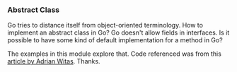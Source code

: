 ### Abstract Class

Go tries to distance itself from object-oriented terminology. How to implement an abstract class in Go?
Go doesn't allow fields in interfaces. Is it possible to have some kind of default implementation for a method in Go?

The examples in this module explore that. Code referenced was from this [article by Adrian Witas](https://medium.com/@adrianwit/abstract-class-reinvented-with-go-4a7326525034). Thanks.